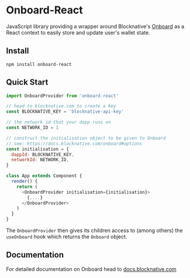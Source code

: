 # Onboard-React

JavaScript library providing a wrapper around Blocknative's [Onboard](https://github.com/blocknative/onboard) as a React context to easily store and update user's wallet state.

## Install

`npm install onboard-react`

## Quick Start

```javascript
import OnboardProvider from 'onboard-react'

// head to blocknative.com to create a key
const BLOCKNATIVE_KEY = 'blocknative-api-key'

// the network id that your dapp runs on
const NETWORK_ID = 1

// construct the initialisation object to be given to Onboard
// see: https://docs.blocknative.com/onboard#options
const initialisation = {
  dappId: BLOCKNATIVE_KEY,
  networkId: NETWORK_ID,
}

class App extends Component {
  render() {
    return (
      <OnboardProvider initialisation={initialisation}>
        {....}
      </OnboardProvider>
    )
  }
}
```

The `OnboardProvider` then gives its children access to (among others) the `useOnboard` hook which returns the `Onboard` object.

## Documentation

For detailed documentation on Onboard head to [docs.blocknative.com](https://docs.blocknative.com/onboard)